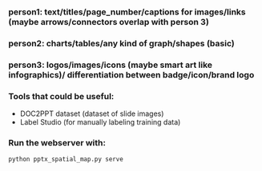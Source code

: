 ### person1: text/titles/page_number/captions for images/links (maybe arrows/connectors overlap with person 3)

### person2: charts/tables/any kind of graph/shapes (basic)

### person3: logos/images/icons (maybe smart art like infographics)/ differentiation between badge/icon/brand logo


### Tools that could be useful:
- DOC2PPT dataset (dataset of slide images)
- Label Studio (for manually labeling training data)


### Run the webserver with:
```bash
python pptx_spatial_map.py serve
```
